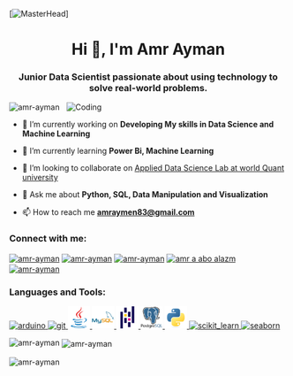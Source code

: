 [![MasterHead](https://indoanalytica.com/static/images/data-science-2.gif)]
<h1 align="center">Hi 👋, I'm Amr Ayman</h1>
<h3 align="center">Junior Data Scientist passionate about using technology to solve real-world problems.</h3>
<img align="right" alt="Coding" width="400" src="https://media.tenor.com/pMYQAlYxa80AAAAC/coding.gif">

<p align="left"> <img src="https://komarev.com/ghpvc/?username=amr-ayman&label=Profile%20views&color=0e75b6&style=flat" alt="amr-ayman" /> </p>

- 🔭 I’m currently working on **Developing My skills in Data Science and Machine Learning**

- 🌱 I’m currently learning **Power Bi, Machine Learning**

- 👯 I’m looking to collaborate on [Applied Data Science Lab at world Quant university](https://learn.wqu.edu/my-path/courses/010)

- 💬 Ask me about **Python, SQL, Data Manipulation and Visualization**

- 📫 How to reach me **amraymen83@gmail.com**

<h3 align="left">Connect with me:</h3>
<p align="left">
<a href="https://twitter.com/amr-ayman" target="blank"><img align="center" src="https://raw.githubusercontent.com/rahuldkjain/github-profile-readme-generator/master/src/images/icons/Social/twitter.svg" alt="amr-ayman" height="30" width="40" /></a>
<a href="https://linkedin.com/in/amr-ayman" target="blank"><img align="center" src="https://raw.githubusercontent.com/rahuldkjain/github-profile-readme-generator/master/src/images/icons/Social/linked-in-alt.svg" alt="amr-ayman" height="30" width="40" /></a>
<a href="https://kaggle.com/amr-ayman" target="blank"><img align="center" src="https://raw.githubusercontent.com/rahuldkjain/github-profile-readme-generator/master/src/images/icons/Social/kaggle.svg" alt="amr-ayman" height="30" width="40" /></a>
<a href="https://fb.com/amr a abo alazm" target="blank"><img align="center" src="https://raw.githubusercontent.com/rahuldkjain/github-profile-readme-generator/master/src/images/icons/Social/facebook.svg" alt="amr a abo alazm" height="30" width="40" /></a>
<a href="https://www.hackerrank.com/amr-ayman" target="blank"><img align="center" src="https://raw.githubusercontent.com/rahuldkjain/github-profile-readme-generator/master/src/images/icons/Social/hackerrank.svg" alt="amr-ayman" height="30" width="40" /></a>
</p>

<h3 align="left">Languages and Tools:</h3>
<p align="left"> <a href="https://www.arduino.cc/" target="_blank" rel="noreferrer"> <img src="https://cdn.worldvectorlogo.com/logos/arduino-1.svg" alt="arduino" width="40" height="40"/> </a> <a href="https://git-scm.com/" target="_blank" rel="noreferrer"> <img src="https://www.vectorlogo.zone/logos/git-scm/git-scm-icon.svg" alt="git" width="40" height="40"/> </a> <a href="https://www.java.com" target="_blank" rel="noreferrer"> <img src="https://raw.githubusercontent.com/devicons/devicon/master/icons/java/java-original.svg" alt="java" width="40" height="40"/> </a> <a href="https://www.mysql.com/" target="_blank" rel="noreferrer"> <img src="https://raw.githubusercontent.com/devicons/devicon/master/icons/mysql/mysql-original-wordmark.svg" alt="mysql" width="40" height="40"/> </a> <a href="https://pandas.pydata.org/" target="_blank" rel="noreferrer"> <img src="https://raw.githubusercontent.com/devicons/devicon/2ae2a900d2f041da66e950e4d48052658d850630/icons/pandas/pandas-original.svg" alt="pandas" width="40" height="40"/> </a> <a href="https://www.postgresql.org" target="_blank" rel="noreferrer"> <img src="https://raw.githubusercontent.com/devicons/devicon/master/icons/postgresql/postgresql-original-wordmark.svg" alt="postgresql" width="40" height="40"/> </a> <a href="https://www.python.org" target="_blank" rel="noreferrer"> <img src="https://raw.githubusercontent.com/devicons/devicon/master/icons/python/python-original.svg" alt="python" width="40" height="40"/> </a> <a href="https://scikit-learn.org/" target="_blank" rel="noreferrer"> <img src="https://upload.wikimedia.org/wikipedia/commons/0/05/Scikit_learn_logo_small.svg" alt="scikit_learn" width="40" height="40"/> </a> <a href="https://seaborn.pydata.org/" target="_blank" rel="noreferrer"> <img src="https://seaborn.pydata.org/_images/logo-mark-lightbg.svg" alt="seaborn" width="40" height="40"/> </a> </p>

<p><img align="left" src="https://github-readme-stats.vercel.app/api/top-langs?username=amr-ayman&show_icons=true&locale=en&layout=compact" alt="amr-ayman" /></p>

<p>&nbsp;<img align="center" src="https://github-readme-stats.vercel.app/api?username=amr-ayman&show_icons=true&locale=en" alt="amr-ayman" /></p>

<p><img align="center" src="https://github-readme-streak-stats.herokuapp.com/?user=amr-ayman&" alt="amr-ayman" /></p>
